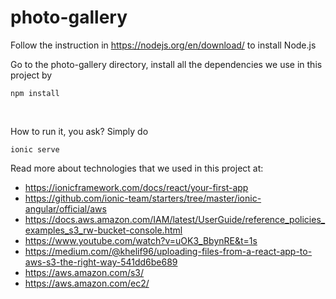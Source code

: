 # photo-gallery

Follow the instruction in https://nodejs.org/en/download/ to install Node.js

Go to the photo-gallery directory, install all the dependencies we use in this project by

```
npm install
```


<br>

How to run it, you ask? Simply do
```
ionic serve
```


Read more about technologies that we used in this project at:

- https://ionicframework.com/docs/react/your-first-app
- https://github.com/ionic-team/starters/tree/master/ionic-angular/official/aws
- https://docs.aws.amazon.com/IAM/latest/UserGuide/reference_policies_examples_s3_rw-bucket-console.html
- https://www.youtube.com/watch?v=uOK3_BbynRE&t=1s
- https://medium.com/@khelif96/uploading-files-from-a-react-app-to-aws-s3-the-right-way-541dd6be689
- https://aws.amazon.com/s3/
- https://aws.amazon.com/ec2/
